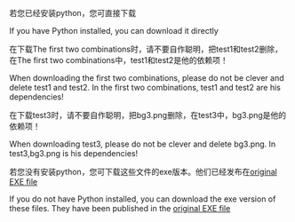 若您已经安装python，您可直接下载

If you have Python installed, you can download it directly

在下载The first two combinations时，请不要自作聪明，把test1和test2删除，在The first two combinations中，test1和test2是他的依赖项！

When downloading the first two combinations, please do not be clever and delete test1 and test2. In the first two combinations, test1 and test2 are his dependencies!

在下载test3时，请不要自作聪明，把bg3.png删除，在test3中，bg3.png是他的依赖项！

When downloading test3, please do not be clever and delete bg3.png. In test3,bg3.png is his dependencies!

若您没有安装python，您可下载这些文件的exe版本。他们已经发布在<a href="https://github.com/jonathanqwq/Original-exe-file" target="_blank" class="m">original EXE file</a>

If you do not have Python installed, you can download the exe version of these files. They have been published in the <a href="https://github.com/jonathanqwq/Original-exe-file" target="_blank" class="m">original EXE file</a>

